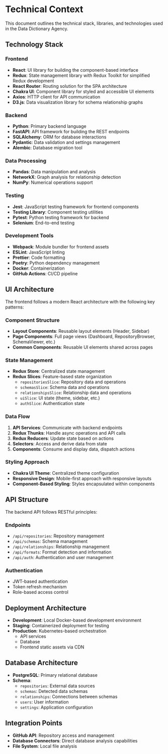 # Technical Context

This document outlines the technical stack, libraries, and technologies used in the Data Dictionary Agency.

## Technology Stack

### Frontend
- **React**: UI library for building the component-based interface
- **Redux**: State management library with Redux Toolkit for simplified Redux development
- **React Router**: Routing solution for the SPA architecture
- **Chakra UI**: Component library for styled and accessible UI elements
- **Axios**: HTTP client for API communication
- **D3.js**: Data visualization library for schema relationship graphs

### Backend
- **Python**: Primary backend language
- **FastAPI**: API framework for building the REST endpoints
- **SQLAlchemy**: ORM for database interactions
- **Pydantic**: Data validation and settings management
- **Alembic**: Database migration tool

### Data Processing
- **Pandas**: Data manipulation and analysis
- **NetworkX**: Graph analysis for relationship detection
- **NumPy**: Numerical operations support

### Testing
- **Jest**: JavaScript testing framework for frontend components
- **Testing Library**: Component testing utilities
- **Pytest**: Python testing framework for backend
- **Selenium**: End-to-end testing

### Development Tools
- **Webpack**: Module bundler for frontend assets
- **ESLint**: JavaScript linting
- **Prettier**: Code formatting
- **Poetry**: Python dependency management
- **Docker**: Containerization
- **GitHub Actions**: CI/CD pipeline

## UI Architecture

The frontend follows a modern React architecture with the following key patterns:

### Component Structure
- **Layout Components**: Reusable layout elements (Header, Sidebar)
- **Page Components**: Full page views (Dashboard, RepositoryBrowser, SchemaViewer, etc.)
- **Common Components**: Reusable UI elements shared across pages

### State Management
- **Redux Store**: Centralized state management
- **Redux Slices**: Feature-based state organization
  - `repositoriesSlice`: Repository data and operations
  - `schemasSlice`: Schema data and operations
  - `relationshipsSlice`: Relationship data and operations
  - `uiSlice`: UI state (theme, sidebar, etc.)
  - `authSlice`: Authentication state

### Data Flow
1. **API Services**: Communicate with backend endpoints
2. **Redux Thunks**: Handle async operations and API calls
3. **Redux Reducers**: Update state based on actions
4. **Selectors**: Access and derive data from state
5. **Components**: Consume and display data, dispatch actions

### Styling Approach
- **Chakra UI Theme**: Centralized theme configuration
- **Responsive Design**: Mobile-first approach with responsive layouts
- **Component-Based Styling**: Styles encapsulated within components

## API Structure

The backend API follows RESTful principles:

### Endpoints
- `/api/repositories`: Repository management
- `/api/schemas`: Schema management
- `/api/relationships`: Relationship management
- `/api/formats`: Format detection and information
- `/api/auth`: Authentication and user management

### Authentication
- JWT-based authentication
- Token refresh mechanism
- Role-based access control

## Deployment Architecture

- **Development**: Local Docker-based development environment
- **Staging**: Containerized deployment for testing
- **Production**: Kubernetes-based orchestration
  - API services
  - Database
  - Frontend static assets via CDN

## Database Architecture

- **PostgreSQL**: Primary relational database
- **Schema**:
  - `repositories`: External data sources
  - `schemas`: Detected data schemas
  - `relationships`: Connections between schemas
  - `users`: User information
  - `settings`: Application configuration

## Integration Points

- **GitHub API**: Repository access and management
- **Database Connectors**: Direct database analysis capabilities
- **File System**: Local file analysis
